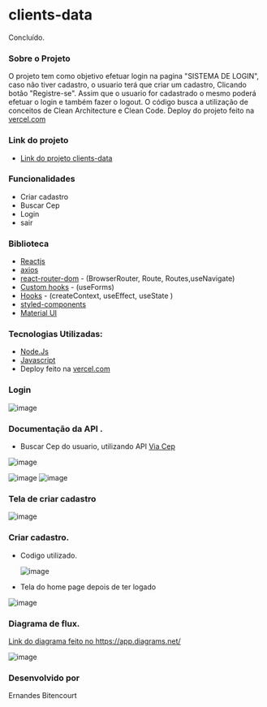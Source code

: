 # clients-data
Concluído. 

### Sobre o Projeto

O projeto tem como objetivo efetuar login na pagina "SISTEMA DE LOGIN", caso não tiver cadastro, o usuario terá que criar um cadastro, Clicando botão "Registre-se".
Assim que o usuario for cadastrado o mesmo poderá efetuar o login e também fazer o logout.
O código busca a utilização de conceitos de Clean Architecture e Clean Code. Deploy do projeto feito na [vercel.com](https://vercel.com/)


### Link do projeto
* [Link do projeto clients-data](https://clients-data-5jtn.vercel.app/)

### Funcionalidades 

- Criar cadastro
- Buscar Cep
- Login
- sair

### Biblioteca
- [Reactjs](https://pt-br.legacy.reactjs.org/)
- [axios](https://axios-http.com/ptbr/docs/intro)
- [react-router-dom](https://reactrouter.com/en/main) - (BrowserRouter, Route, Routes,useNavigate)
- [Custom hooks](https://legacy.reactjs.org/docs/hooks-custom.html) - (useForms)
- [Hooks](https://legacy.reactjs.org/docs/hooks-intro.html) - (createContext, useEffect, useState )
- [styled-components](https://styled-components.com/)
- [Material UI](https://mui.com/material-ui/getting-started/usage/)

### Tecnologias Utilizadas:

- [Node.Js](https://nodejs.org/en)
- [Javascript](https://developer.mozilla.org/pt-BR/docs/Web/JavaScript)
- Deploy feito na  [vercel.com](https://vercel.com/)


### Login 

![image](https://github.com/ErnandesBitencourt/clients-data/assets/80565676/03158c01-782d-4d96-bf85-63e8d4f8d9b7)
 
### Documentação da API .

* Buscar Cep do usuario, utilizando API  [Via Cep](https://viacep.com.br/)


![image](https://github.com/ErnandesBitencourt/clients-data/assets/80565676/cf4189d7-d985-4ea0-b8fa-c7d6abc26364)

![image](https://github.com/ErnandesBitencourt/clients-data/assets/80565676/ca70cd9e-493f-4043-ada1-68587ed9fb68)
![image](https://github.com/ErnandesBitencourt/clients-data/assets/80565676/cdb0a4e1-2257-4d39-bb76-8d1940f83557)


### Tela de criar cadastro

![image](https://github.com/ErnandesBitencourt/clients-data/assets/80565676/e78ac0bf-2b12-44b7-9a7a-617b9d6b57e7)


### Criar cadastro.

* Codigo utilizado.

  ![image](https://github.com/ErnandesBitencourt/clients-data/assets/80565676/84131db5-813d-4d94-8033-f1536a29633a)


- Tela do home page depois de ter logado



![image](https://github.com/ErnandesBitencourt/clients-data/assets/80565676/81253242-67c0-4a7c-bee1-3688073be061)


### Diagrama de flux.

 [Link do diagrama feito no https://app.diagrams.net/ ](https://drive.google.com/file/d/1F-JI69Ti0C0vKWSawJFMegyxZN5Xnopc/view?usp=sharing)

![image](https://github.com/ErnandesBitencourt/clients-data/assets/80565676/59936473-7ac8-47d4-a8a4-55f7121814bd)
 


### Desenvolvido por 
Ernandes Bitencourt
